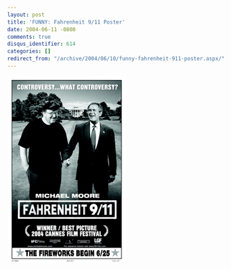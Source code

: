 ```yaml
---
layout: post
title: 'FUNNY: Fahrenheit 9/11 Poster'
date: 2004-06-11 -0800
comments: true
disqus_identifier: 614
categories: []
redirect_from: "/archive/2004/06/10/funny-fahrenheit-911-poster.aspx/"
---
```


![Michael Moore and George Bush Jr   ](/images/mooreAndBush.jpg)

